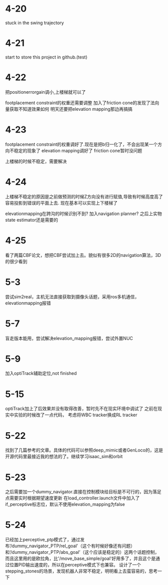 # 4-20
stuck in the swing trajectory

# 4-21
start to store this project in github.(test)

# 4-22
把positionerrorgain调小,上楼梯就可以了

footplacement constraint的权重还需要调整
加入了friction cone的发现了法向量获取不知道效果如何
明天还要把elevation mapping那边再搞搞

# 4-23
footplacement constraint的权重调好了.现在是把b归一化了，不会出现某一个方向不稳定的现象了
elevation mapping调好了
friction cone暂时没问题

上楼梯的时候不稳定，需要解决

# 4-24
上楼梯不稳定的原因是之前做预测的时候Z方向没有进行赋值,导致有时候高度高了容易投影到错误的平面上去.
现在基本可以实现上下楼梯了

elevationmapping在跨沟的时候识别不到?
加入navigation planner?
之后上实物state estimator还是需要的

# 4-25
看了两篇CBF论文，想把CBF尝试加上去。貌似有很多2D的navigation算法，3D的很少看到

# 5-3
尝试sim2real，主机无法直接获取到摄像头话题，采用ros多机通信，elevationmapping报错

# 5-7
盲走版本能用，尝试解决elevation_mapping报错，尝试外置NUC

# 5-9
加入optiTrack辅助定位,not finished

# 5-15
optiTrack加上了后效果并没有取得改善，暂时先不在现实环境中调试了
之前在现实中实验的时候改了一点代码，
考虑将WBC tracker换成RL tracker

# 5-22 
找到了几篇参考的文章。具体的代码可以参照deep_mimic或者GenLoco的，这是开源代码里最接近我的想法的了。继续学习isaac_sim和orbit

# 5-23
之后需要加一个dummy_navigator.直接在控制模块给目标是不可行的，因为落足点需要实时根据期望速度更新
在load_controller.launch文件中加入了if_perceptive标志位，默认不使用elevation_mapping为false

# 5-24
已经加上perceptive_ptp模式了，通过发布‘/dummy_navigator_PTP/rel_goal’（这个有时候好像还有问题）和‘/dummy_navigator_PTP/abs_goal’（这个应该是稳定的）这两个话题控制，而且这里用的是欧拉角，比'/move_base_simple/goal'好用多了，并且这个是通过位置PID输出速度的，所以在perceptive模式下也兼容。
设计了一个stepping_stones的场景，发现机器人非常不稳定，明明看上去蛮容易的，思考一下
